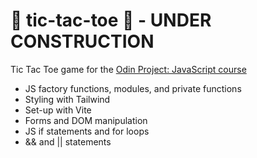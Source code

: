 # 🚧 tic-tac-toe 🚧 - UNDER CONSTRUCTION
Tic Tac Toe game for the <a href="https://www.theodinproject.com/lessons/node-path-javascript-tic-tac-toe">Odin Project: JavaScript course</a>

- JS factory functions, modules, and private functions
- Styling with Tailwind
- Set-up with Vite
- Forms and DOM manipulation
- JS if statements and for loops
- && and || statements